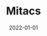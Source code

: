---
title: Mitacs


summary: 
tags:
  - agency
date: 2022-01-01
external_link: https://www.mitacs.ca
---